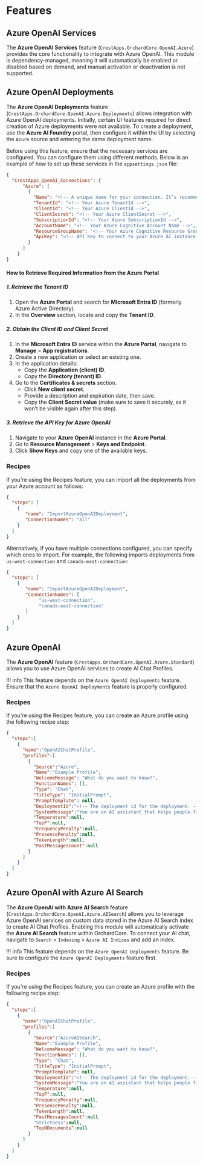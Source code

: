 # Features

## Azure OpenAI Services

The **Azure OpenAI Services** feature (`CrestApps.OrchardCore.OpenAI.Azure`) provides the core functionality to integrate with Azure OpenAI. This module is dependency-managed, meaning it will automatically be enabled or disabled based on demand, and manual activation or deactivation is not supported.

## Azure OpenAI Deployments

The **Azure OpenAI Deployments** feature (`CrestApps.OrchardCore.OpenAI.Azure.Deployments`) allows integration with Azure OpenAI deployments. Initially, certain UI features required for direct creation of Azure deployments were not available. To create a deployment, use the **Azure AI Foundry** portal, then configure it within the UI by selecting the `Azure` source and entering the same deployment name.

Before using this feature, ensure that the necessary services are configured. You can configure them using different methods. Below is an example of how to set up these services in the `appsettings.json` file:

```json
{
  "CrestApps_OpenAI_Connections": {
      "Azure": [
        {
          "Name": "<!-- A unique name for your connection. It’s recommended to match your Azure account's AccountName -->",
          "TenantId": "<!-- Your Azure TenantId -->",
          "ClientId": "<!-- Your Azure ClientId -->",
          "ClientSecret": "<!-- Your Azure ClientSecret -->",
          "SubscriptionId": "<!-- Your Azure SubscriptionId -->",
          "AccountName": "<!-- Your Azure Cognitive Account Name -->",
          "ResourceGroupName": "<!-- Your Azure Cognitive Resource Group Name -->",
          "ApiKey": "<!-- API Key to connect to your Azure AI instance -->"
        }
      ]
    }
}
```

#### How to Retrieve Required Information from the Azure Portal

##### 1. Retrieve the Tenant ID
1. Open the **Azure Portal** and search for **Microsoft Entra ID** (formerly Azure Active Directory).
2. In the **Overview** section, locate and copy the **Tenant ID**.

##### 2. Obtain the Client ID and Client Secret
1. In the **Microsoft Entra ID** service within the **Azure Portal**, navigate to **Manage** > **App registrations**.
2. Create a new application or select an existing one.
3. In the application details:
   - Copy the **Application (client) ID**.
   - Copy the **Directory (tenant) ID**.
4. Go to the **Certificates & secrets** section.
   - Click **New client secret**.
   - Provide a description and expiration date, then save.
   - Copy the **Client Secret value** (make sure to save it securely, as it won’t be visible again after this step).

##### 3. Retrieve the API Key for Azure OpenAI
1. Navigate to your **Azure OpenAI** instance in the **Azure Portal**.
2. Go to **Resource Management** > **Keys and Endpoint**.
3. Click **Show Keys** and copy one of the available keys.

### Recipes

If you're using the Recipes feature, you can import all the deployments from your Azure account as follows:

```json
{
  "steps": [
    {
       "name": "ImportAzureOpenAIDeployment",
       "ConnectionNames": "all"
    }
  ]
}
```

Alternatively, if you have multiple connections configured, you can specify which ones to import. For example, the following imports deployments from `us-west-connection` and `canada-east-connection`:

```json
{
  "steps": [
    {
       "name": "ImportAzureOpenAIDeployment",
       "ConnectionNames": [
            "us-west-connection",
            "canada-east-connection"
       ]
    }
  ]
}
```

## Azure OpenAI

The **Azure OpenAI** feature (`CrestApps.OrchardCore.OpenAI.Azure.Standard`) allows you to use Azure OpenAI services to create AI Chat Profiles.

!!! info
    This feature depends on the `Azure OpenAI Deployments` feature. Ensure that the `Azure OpenAI Deployments` feature is properly configured.

### Recipes

If you're using the Recipes feature, you can create an Azure profile using the following recipe step:

```json
{
  "steps":[
    {
      "name":"OpenAIChatProfile",
      "profiles":[
        {
          "Source":"Azure",
          "Name":"Example Profile",
          "WelcomeMessage": "What do you want to know?",
          "FunctionNames": [],
          "Type": "Chat",
          "TitleType": "InitialPrompt",
          "PromptTemplate": null,
          "DeploymentId":"<!-- The deployment id for the deployment. -->",
          "SystemMessage":"You are an AI assistant that helps people find information.",
          "Temperature":null,
          "TopP":null,
          "FrequencyPenalty":null,
          "PresencePenalty":null,
          "TokenLength":null,
          "PastMessagesCount":null
        }
      ]
    }
  ]
}
```

## Azure OpenAI with Azure AI Search

The **Azure OpenAI with Azure AI Search** feature (`CrestApps.OrchardCore.OpenAI.Azure.AISearch`) allows you to leverage Azure OpenAI services on custom data stored in the Azure AI Search index to create AI Chat Profiles. Enabling this module will automatically activate the **Azure AI Search** feature within OrchardCore. To connect your AI chat, navigate to `Search` > `Indexing` > `Azure AI Indices` and add an index.

!!! info
    This feature depends on the `Azure OpenAI Deployments` feature. Be sure to configure the `Azure OpenAI Deployments` feature first.

### Recipes

If you're using the Recipes feature, you can create an Azure profile with the following recipe step:

```json
{
  "steps":[
    {
      "name":"OpenAIChatProfile",
      "profiles":[
        {
          "Source":"AzureAISearch",
          "Name":"Example Profile",
          "WelcomeMessage": "What do you want to know?",
          "FunctionNames": [],
          "Type": "Chat",
          "TitleType": "InitialPrompt",
          "PromptTemplate": null,
          "DeploymentId":"<!-- The deployment id for the deployment. -->",
          "SystemMessage":"You are an AI assistant that helps people find information.",
          "Temperature":null,
          "TopP":null,
          "FrequencyPenalty":null,
          "PresencePenalty":null,
          "TokenLength":null,
          "PastMessagesCount":null
          "Strictness":null,
          "TopNDocuments":null
        }
      ]
    }
  ]
}
```
